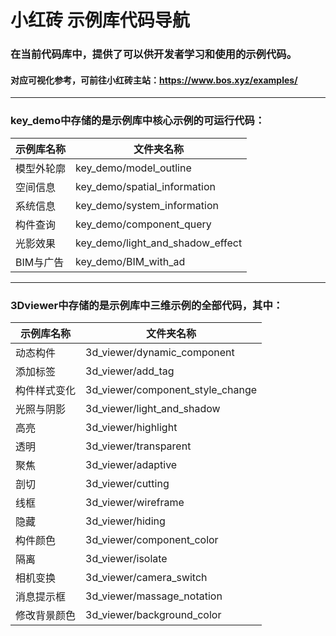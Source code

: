 # 小红砖 示例库代码导航

### 在当前代码库中，提供了可以供开发者学习和使用的示例代码。  
#### 对应可视化参考，可前往小红砖主站：https://www.bos.xyz/examples/

---

### key_demo中存储的是示例库中核心示例的可运行代码：

示例库名称 | 文件夹名称 
------------ | ------------- 
模型外轮廓 | key_demo/model_outline 
空间信息 | key_demo/spatial_information
系统信息 | key_demo/system_information
构件查询 | key_demo/component_query
光影效果 | key_demo/light_and_shadow_effect
BIM与广告 | key_demo/BIM_with_ad

---

### 3Dviewer中存储的是示例库中三维示例的全部代码，其中：

示例库名称 | 文件夹名称 
------------ | ------------- 
动态构件 | 3d_viewer/dynamic_component
添加标签 | 3d_viewer/add_tag
构件样式变化 | 3d_viewer/component_style_change
光照与阴影 | 3d_viewer/light_and_shadow
高亮 | 3d_viewer/highlight  
透明 | 3d_viewer/transparent
聚焦 | 3d_viewer/adaptive
剖切 | 3d_viewer/cutting
线框 | 3d_viewer/wireframe
隐藏 | 3d_viewer/hiding
构件颜色 | 3d_viewer/component_color
隔离 | 3d_viewer/isolate
相机变换 | 3d_viewer/camera_switch
消息提示框 | 3d_viewer/massage_notation
修改背景颜色 | 3d_viewer/background_color












